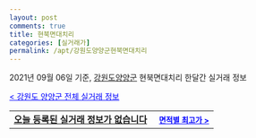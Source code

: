 ```yaml
---
layout: post
comments: true
title: 현북면대치리
categories: [실거래가]
permalink: /apt/강원도양양군현북면대치리
---
```


2021년 09월 06일 기준, <a href="/apt/강원도양양군">강원도양양군</a> 현북면대치리 한달간 실거래 정보

<a style="color: blue;" href="/apt/강원도양양군">< 강원도 양양군 전체 실거래 정보</a>
<!---- start ---->
<table>
  <tr>
    <td colspan="4" style="font-weight: bold;"><a href="/apt/강원도양양군현북면대치리{name_without_space}">오늘 등록된 실거래 정보가 없습니다</a> &nbsp;&nbsp;&nbsp; <a style="color: blue; font-size: smaller;" href="/apt/강원도양양군현북면대치리{name_without_space}">면적별 최고가 ></a></td>
  </tr>
    
</table>
<!---- end ---->
    
